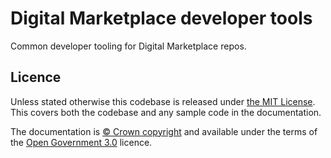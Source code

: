 # Digital Marketplace developer tools

Common developer tooling for Digital Marketplace repos.

## Licence

Unless stated otherwise this codebase is released under [the MIT
License][licence]. This covers both the codebase and any sample code in the
documentation.

The documentation is [&copy; Crown copyright][copyright] and available under
the terms of the [Open Government 3.0][ogl] licence.

[licence]: LICENCE
[copyright]: http://www.nationalarchives.gov.uk/information-management/re-using-public-sector-information/uk-government-licensing-framework/crown-copyright/
[ogl]: http://www.nationalarchives.gov.uk/doc/open-government-licence/version/3/
